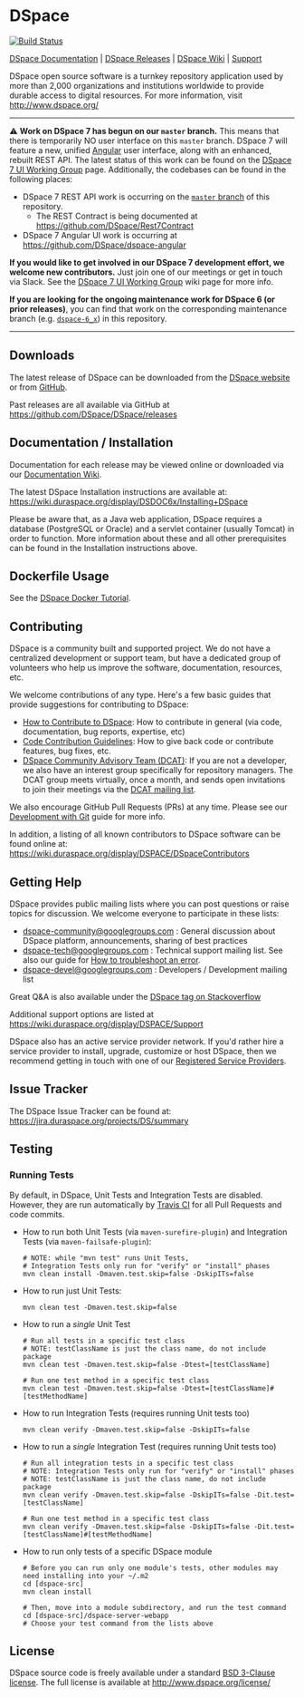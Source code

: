 
# DSpace

[![Build Status](https://travis-ci.org/DSpace/DSpace.png?branch=master)](https://travis-ci.org/DSpace/DSpace)

[DSpace Documentation](https://wiki.duraspace.org/display/DSDOC/) | 
[DSpace Releases](https://github.com/DSpace/DSpace/releases) |
[DSpace Wiki](https://wiki.duraspace.org/display/DSPACE/Home) | 
[Support](https://wiki.duraspace.org/display/DSPACE/Support)

DSpace open source software is a turnkey repository application used by more than 
2,000 organizations and institutions worldwide to provide durable access to digital resources.
For more information, visit http://www.dspace.org/

***
:warning: **Work on DSpace 7 has begun on our `master` branch.** This means that there is temporarily NO user interface on this `master` branch. DSpace 7 will feature a new, unified [Angular](https://angular.io/) user interface, along with an enhanced, rebuilt REST API. The latest status of this work can be found on the [DSpace 7 UI Working Group](https://wiki.duraspace.org/display/DSPACE/DSpace+7+UI+Working+Group) page.  Additionally, the codebases can be found in the following places:
  * DSpace 7 REST API work is occurring on the [`master` branch](https://github.com/DSpace/DSpace/tree/master/dspace-server-webapp) of this repository.
     * The REST Contract is being documented at https://github.com/DSpace/Rest7Contract
  * DSpace 7 Angular UI work is occurring at https://github.com/DSpace/dspace-angular
  
**If you would like to get involved in our DSpace 7 development effort, we welcome new contributors.** Just join one of our meetings or get in touch via Slack. See the [DSpace 7 UI Working Group](https://wiki.duraspace.org/display/DSPACE/DSpace+7+UI+Working+Group) wiki page for more info.

**If you are looking for the ongoing maintenance work for DSpace 6 (or prior releases)**, you can find that work on the corresponding maintenance branch (e.g. [`dspace-6_x`](https://github.com/DSpace/DSpace/tree/dspace-6_x)) in this repository.
***

## Downloads

The latest release of DSpace can be downloaded from the [DSpace website](http://www.dspace.org/latest-release/) or from [GitHub](https://github.com/DSpace/DSpace/releases).

Past releases are all available via GitHub at https://github.com/DSpace/DSpace/releases

## Documentation / Installation

Documentation for each release may be viewed online or downloaded via our [Documentation Wiki](https://wiki.duraspace.org/display/DSDOC/). 

The latest DSpace Installation instructions are available at:
https://wiki.duraspace.org/display/DSDOC6x/Installing+DSpace

Please be aware that, as a Java web application, DSpace requires a database (PostgreSQL or Oracle) 
and a servlet container (usually Tomcat) in order to function.
More information about these and all other prerequisites can be found in the Installation instructions above.

## Dockerfile Usage
See the [DSpace Docker Tutorial](https://dspace-labs.github.io/DSpace-Docker-Images/).

## Contributing

DSpace is a community built and supported project. We do not have a centralized development or support team, 
but have a dedicated group of volunteers who help us improve the software, documentation, resources, etc.

We welcome contributions of any type. Here's a few basic guides that provide suggestions for contributing to DSpace:
* [How to Contribute to DSpace](https://wiki.duraspace.org/display/DSPACE/How+to+Contribute+to+DSpace): How to contribute in general (via code, documentation, bug reports, expertise, etc)
* [Code Contribution Guidelines](https://wiki.duraspace.org/display/DSPACE/Code+Contribution+Guidelines): How to give back code or contribute features, bug fixes, etc.
* [DSpace Community Advisory Team (DCAT)](https://wiki.duraspace.org/display/cmtygp/DSpace+Community+Advisory+Team): If you are not a developer, we also have an interest group specifically for repository managers. The DCAT group meets virtually, once a month, and sends open invitations to join their meetings via the [DCAT mailing list](https://groups.google.com/d/forum/DSpaceCommunityAdvisoryTeam).

We also encourage GitHub Pull Requests (PRs) at any time. Please see our [Development with Git](https://wiki.duraspace.org/display/DSPACE/Development+with+Git) guide for more info.

In addition, a listing of all known contributors to DSpace software can be
found online at: https://wiki.duraspace.org/display/DSPACE/DSpaceContributors

## Getting Help

DSpace provides public mailing lists where you can post questions or raise topics for discussion.
We welcome everyone to participate in these lists:

* [dspace-community@googlegroups.com](https://groups.google.com/d/forum/dspace-community) : General discussion about DSpace platform, announcements, sharing of best practices
* [dspace-tech@googlegroups.com](https://groups.google.com/d/forum/dspace-tech) : Technical support mailing list. See also our guide for [How to troubleshoot an error](https://wiki.duraspace.org/display/DSPACE/Troubleshoot+an+error).
* [dspace-devel@googlegroups.com](https://groups.google.com/d/forum/dspace-devel) : Developers / Development mailing list

Great Q&A is also available under the [DSpace tag on Stackoverflow](http://stackoverflow.com/questions/tagged/dspace)

Additional support options are listed at https://wiki.duraspace.org/display/DSPACE/Support

DSpace also has an active service provider network. If you'd rather hire a service provider to 
install, upgrade, customize or host DSpace, then we recommend getting in touch with one of our 
[Registered Service Providers](http://www.dspace.org/service-providers).

## Issue Tracker

The DSpace Issue Tracker can be found at: https://jira.duraspace.org/projects/DS/summary

## Testing

### Running Tests

By default, in DSpace, Unit Tests and Integration Tests are disabled. However, they are
run automatically by [Travis CI](https://travis-ci.org/DSpace/DSpace/) for all Pull Requests and code commits.

* How to run both Unit Tests (via `maven-surefire-plugin`) and Integration Tests (via `maven-failsafe-plugin`):
  ```
  # NOTE: while "mvn test" runs Unit Tests,
  # Integration Tests only run for "verify" or "install" phases
  mvn clean install -Dmaven.test.skip=false -DskipITs=false
  ```
* How to run just Unit Tests:
  ```
  mvn clean test -Dmaven.test.skip=false
  ```
* How to run a *single* Unit Test
  ```
  # Run all tests in a specific test class
  # NOTE: testClassName is just the class name, do not include package
  mvn clean test -Dmaven.test.skip=false -Dtest=[testClassName]
  
  # Run one test method in a specific test class
  mvn clean test -Dmaven.test.skip=false -Dtest=[testClassName]#[testMethodName]
  ```
* How to run Integration Tests (requires running Unit tests too)
  ```
  mvn clean verify -Dmaven.test.skip=false -DskipITs=false
  ```
* How to run a *single* Integration Test (requires running Unit tests too)
  ```
  # Run all integration tests in a specific test class
  # NOTE: Integration Tests only run for "verify" or "install" phases
  # NOTE: testClassName is just the class name, do not include package
  mvn clean verify -Dmaven.test.skip=false -DskipITs=false -Dit.test=[testClassName]
  
  # Run one test method in a specific test class
  mvn clean verify -Dmaven.test.skip=false -DskipITs=false -Dit.test=[testClassName]#[testMethodName]
  ```
* How to run only tests of a specific DSpace module
  ```
  # Before you can run only one module's tests, other modules may need installing into your ~/.m2
  cd [dspace-src]
  mvn clean install
  
  # Then, move into a module subdirectory, and run the test command
  cd [dspace-src]/dspace-server-webapp
  # Choose your test command from the lists above
  ```

## License

DSpace source code is freely available under a standard [BSD 3-Clause license](https://opensource.org/licenses/BSD-3-Clause).
The full license is available at http://www.dspace.org/license/
